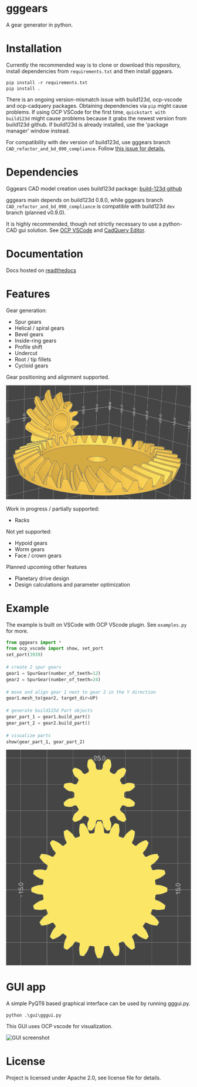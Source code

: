 # gggears
A gear generator in python.

# Installation
Currently the recommended way is to clone or download this repository, install dependencies from `requirements.txt` and then install gggears.

```
pip install -r requirements.txt
pip install .
```

There is an ongoing version-mismatch issue with build123d, ocp-vscode and ocp-cadquery packages. Obtaining dependencies via `pip` might cause problems. If using OCP VSCode for the first time, `quickstart with build123d` might cause problems because it grabs the newest version from build123d github. If build123d is already installed, use the 'package manager' window instead.

For compatibility with dev version of build123d, use gggears branch `CAD_refactor_and_bd_090_compliance`.
Follow [this issue for details.](https://github.com/gumyr/build123d/issues/866)

# Dependencies

Gggears CAD model creation uses build123d package: [build-123d github](https://github.com/gumyr/build123d)

gggears main depends on build123d 0.8.0, while gggears branch `CAD_refactor_and_bd_090_compliance` is compatible with build123d `dev` branch (planned v0.9.0).

It is highly recommended, though not strictly necessary to use a python-CAD gui solution.
See [OCP VSCode](https://github.com/bernhard-42/vscode-ocp-cad-viewer) and [CadQuery Editor](https://github.com/CadQuery/CQ-editor).


# Documentation
Docs hosted on [readthedocs](https://gggears.readthedocs.io/en/latest/)

# Features

Gear generation:
- Spur gears
- Helical / spiral gears
- Bevel gears
- Inside-ring gears
- Profile shift
- Undercut
- Root / tip fillets
- Cycloid gears

Gear positioning and alignment supported.

![Bevel Gear Example](misc/media/bevelspin3.gif)

Work in progress / partially supported:
- Racks

Not yet supported:

- Hypoid gears
- Worm gears
- Face / crown gears

Planned upcoming other features
- Planetary drive design
- Design calculations and parameter optimization

# Example
The example is built on VSCode with OCP VScode plugin.
See `examples.py` for more.
```python
from gggears import *
from ocp_vscode import show, set_port
set_port(3939)

# create 2 spur gears
gear1 = SpurGear(number_of_teeth=12)
gear2 = SpurGear(number_of_teeth=24)

# move and align gear 1 next to gear 2 in the Y direction
gear1.mesh_to(gear2, target_dir=UP)

# generate build123d Part objects
gear_part_1 = gear1.build_part()
gear_part_2 = gear2.build_part()

# visualize parts
show(gear_part_1, gear_part_2)
```

![Spur Gear Example](misc/media/spur_gear_example.png)

# GUI app
A simple PyQT6 based graphical interface can be used by running gggui.py.

```python .\gui\gggui.py```

This GUI uses OCP vscode for visualization.

![GUI screenshot](misc/media/gui_screenshot.png)

# License
Project is licensed under Apache 2.0, see license file for details.